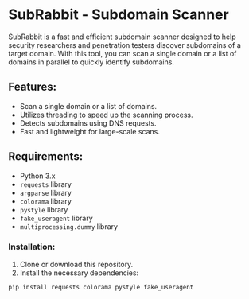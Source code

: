 # SubRabbit - Subdomain Scanner

SubRabbit is a fast and efficient subdomain scanner designed to help security researchers and penetration testers discover subdomains of a target domain. With this tool, you can scan a single domain or a list of domains in parallel to quickly identify subdomains.

## Features:
- Scan a single domain or a list of domains.
- Utilizes threading to speed up the scanning process.
- Detects subdomains using DNS requests.
- Fast and lightweight for large-scale scans.

## Requirements:
- Python 3.x
- `requests` library
- `argparse` library
- `colorama` library
- `pystyle` library
- `fake_useragent` library
- `multiprocessing.dummy` library

### Installation:

1. Clone or download this repository.
2. Install the necessary dependencies:

```bash
pip install requests colorama pystyle fake_useragent

